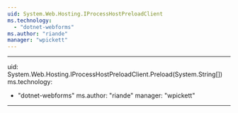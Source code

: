 ```yaml
---
uid: System.Web.Hosting.IProcessHostPreloadClient
ms.technology: 
  - "dotnet-webforms"
ms.author: "riande"
manager: "wpickett"
---
```


---
uid: System.Web.Hosting.IProcessHostPreloadClient.Preload(System.String[])
ms.technology: 
  - "dotnet-webforms"
ms.author: "riande"
manager: "wpickett"
---
